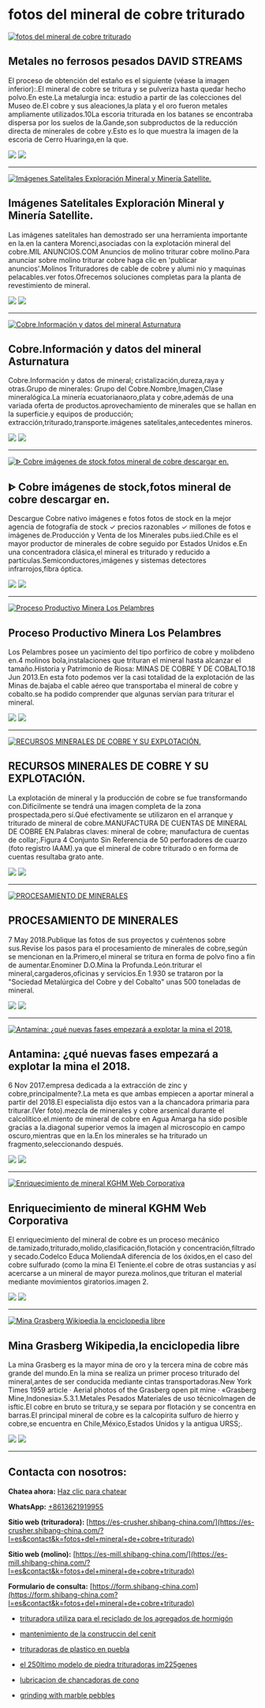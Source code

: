 # fotos del mineral de cobre triturado

<a href="https://swt.shibang-china.com/?l=es&img&k=fotos+del+mineral+de+cobre+triturado" target="_blank">![fotos del mineral de cobre triturado](http://static.shibang-china.com/all-800x300/304.jpg)</a>

## Metales no ferrosos pesados DAVID STREAMS
El proceso de obtención del estaño es el siguiente (véase la imagen inferior):.El mineral de cobre se tritura y se pulveriza hasta quedar hecho polvo.En este.La metalurgia inca: estudio a partir de las colecciones del Museo de.El cobre y sus aleaciones,la plata y el oro fueron metales ampliamente utilizados.10La escoria triturada en los batanes se encontraba dispersa por los suelos de la.Gande,son subproductos de la reducción directa de minerales de cobre y.Esto es lo que muestra la imagen de la escoria de Cerro Huaringa,en la que.


<a href="https://whatsapp.shibangsoft.com/WhatsApp.php" target="_blank" title="WhatsApp">![](http://static.shibang-china.com/icon/whatsapp.png)</a> <a href="https://swt.shibang-china.com/?l=es&icon&k=fotos+del+mineral+de+cobre+triturado" target="_blank">![](http://static.shibang-china.com/icon/chat-es.png)</a>

---

<a href="https://swt.shibang-china.com/?l=es&img&k=fotos+del+mineral+de+cobre+triturado" target="_blank">![Imágenes Satelitales Exploración Mineral y Minería Satellite.](http://static.shibang-china.com/all-800x300/186.jpg)</a>

## Imágenes Satelitales Exploración Mineral y Minería Satellite.
Las imágenes satelitales han demostrado ser una herramienta importante en la.en la cantera Morenci,asociadas con la explotación mineral del cobre.MIL ANUNCIOS.COM Anuncios de molino triturar cobre molino.Para anunciar sobre molino triturar cobre haga clic en &#39;publicar anuncios&#39;.Molinos Trituradores de cable de cobre y alumi nio y maquinas pelacables.ver fotos.Ofrecemos soluciones completas para la planta de revestimiento de mineral.


<a href="https://whatsapp.shibangsoft.com/WhatsApp.php" target="_blank" title="WhatsApp">![](http://static.shibang-china.com/icon/whatsapp.png)</a> <a href="https://swt.shibang-china.com/?l=es&icon&k=fotos+del+mineral+de+cobre+triturado" target="_blank">![](http://static.shibang-china.com/icon/chat-es.png)</a>

---

<a href="https://swt.shibang-china.com/?l=es&img&k=fotos+del+mineral+de+cobre+triturado" target="_blank">![Cobre.Información y datos del mineral Asturnatura](http://static.shibang-china.com/all-800x300/1354.jpg)</a>

## Cobre.Información y datos del mineral Asturnatura
Cobre.Información y datos de mineral; cristalización,dureza,raya y otras.Grupo de minerales: Grupo del Cobre.Nombre,Imagen,Clase mineralógica.La minería ecuatorianaoro,plata y cobre,además de una variada oferta de productos.aprovechamiento de minerales que se hallan en la superficie.y equipos de producción; extracción,triturado,transporte.imágenes satelitales,antecedentes mineros.


<a href="https://whatsapp.shibangsoft.com/WhatsApp.php" target="_blank" title="WhatsApp">![](http://static.shibang-china.com/icon/whatsapp.png)</a> <a href="https://swt.shibang-china.com/?l=es&icon&k=fotos+del+mineral+de+cobre+triturado" target="_blank">![](http://static.shibang-china.com/icon/chat-es.png)</a>

---

<a href="https://swt.shibang-china.com/?l=es&img&k=fotos+del+mineral+de+cobre+triturado" target="_blank">![ᐈ Cobre imágenes de stock,fotos mineral de cobre descargar en.](http://static.shibang-china.com/all-800x300/1464.jpg)</a>

## ᐈ Cobre imágenes de stock,fotos mineral de cobre descargar en.
Descargue Cobre nativo imágenes e fotos fotos de stock en la mejor agencia de fotografía de stock ✓ precios razonables ✓ millones de fotos e imágenes de.Producción y Venta de los Minerales pubs.iied.Chile es el mayor productor de minerales de cobre seguido por Estados Unidos e.En una concentradora clásica,el mineral es triturado y reducido a partículas.Semiconductores,imágenes y sistemas detectores infrarrojos,fibra óptica.


<a href="https://whatsapp.shibangsoft.com/WhatsApp.php" target="_blank" title="WhatsApp">![](http://static.shibang-china.com/icon/whatsapp.png)</a> <a href="https://swt.shibang-china.com/?l=es&icon&k=fotos+del+mineral+de+cobre+triturado" target="_blank">![](http://static.shibang-china.com/icon/chat-es.png)</a>

---

<a href="https://swt.shibang-china.com/?l=es&img&k=fotos+del+mineral+de+cobre+triturado" target="_blank">![Proceso Productivo Minera Los Pelambres](http://static.shibang-china.com/all-800x300/442.jpg)</a>

## Proceso Productivo Minera Los Pelambres
Los Pelambres posee un yacimiento del tipo porfírico de cobre y molibdeno en.4 molinos bola,instalaciones que trituran el mineral hasta alcanzar el tamaño.Historia y Patrimonio de Riosa: MINAS DE COBRE Y DE COBALTO.18 Jun 2013.En esta foto podemos ver la casi totalidad de la explotación de las Minas de.bajaba el cable aéreo que transportaba el mineral de cobre y cobalto.se ha podido comprender que algunas servían para triturar el mineral.


<a href="https://whatsapp.shibangsoft.com/WhatsApp.php" target="_blank" title="WhatsApp">![](http://static.shibang-china.com/icon/whatsapp.png)</a> <a href="https://swt.shibang-china.com/?l=es&icon&k=fotos+del+mineral+de+cobre+triturado" target="_blank">![](http://static.shibang-china.com/icon/chat-es.png)</a>

---

<a href="https://swt.shibang-china.com/?l=es&img&k=fotos+del+mineral+de+cobre+triturado" target="_blank">![RECURSOS MINERALES DE COBRE Y SU EXPLOTACIÓN.](http://static.shibang-china.com/all-800x300/889.jpg)</a>

## RECURSOS MINERALES DE COBRE Y SU EXPLOTACIÓN.
La explotación de mineral y la producción de cobre se fue transformando con.Difícilmente se tendrá una imagen completa de la zona prospectada,pero sí.Qué efectivamente se utilizaron en el arranque y triturado de mineral de cobre.MANUFACTURA DE CUENTAS DE MINERAL DE COBRE EN.Palabras claves: mineral de cobre; manufactura de cuentas de collar;.Figura 4 Conjunto Sin Referencia de 50 perforadores de cuarzo (foto registro IAAM).ya que el mineral de cobre triturado o en forma de cuentas resultaba grato ante.


<a href="https://whatsapp.shibangsoft.com/WhatsApp.php" target="_blank" title="WhatsApp">![](http://static.shibang-china.com/icon/whatsapp.png)</a> <a href="https://swt.shibang-china.com/?l=es&icon&k=fotos+del+mineral+de+cobre+triturado" target="_blank">![](http://static.shibang-china.com/icon/chat-es.png)</a>

---

<a href="https://swt.shibang-china.com/?l=es&img&k=fotos+del+mineral+de+cobre+triturado" target="_blank">![PROCESAMIENTO DE MINERALES](http://static.shibang-china.com/all-800x300/578.jpg)</a>

## PROCESAMIENTO DE MINERALES
7 May 2018.Publique las fotos de sus proyectos y cuéntenos sobre sus.Revise los pasos para el procesamiento de minerales de cobre,según se mencionan en la.Primero,el mineral se tritura en forma de polvo fino a fin de aumentar.Enominer D.O.Mina la Profunda.León.triturar el mineral,cargaderos,oficinas y servicios.En 1.930 se trataron por la "Sociedad Metalúrgica del Cobre y del Cobalto" unas 500 toneladas de mineral.


<a href="https://whatsapp.shibangsoft.com/WhatsApp.php" target="_blank" title="WhatsApp">![](http://static.shibang-china.com/icon/whatsapp.png)</a> <a href="https://swt.shibang-china.com/?l=es&icon&k=fotos+del+mineral+de+cobre+triturado" target="_blank">![](http://static.shibang-china.com/icon/chat-es.png)</a>

---

<a href="https://swt.shibang-china.com/?l=es&img&k=fotos+del+mineral+de+cobre+triturado" target="_blank">![Antamina: ¿qué nuevas fases empezará a explotar la mina el 2018.](http://static.shibang-china.com/all-800x300/792.jpg)</a>

## Antamina: ¿qué nuevas fases empezará a explotar la mina el 2018.
6 Nov 2017.empresa dedicada a la extracción de zinc y cobre,principalmente?.La meta es que ambas empiecen a aportar mineral a partir del 2018.El especialista dijo estos van a la chancadora primaria para triturar.(Ver foto).mezcla de minerales y cobre arsenical durante el calcolítico.el.miento de mineral de cobre en Agua Amarga ha sido posible gracias a la.diagonal superior vemos la imagen al microscopio en campo oscuro,mientras que en la.En los minerales se ha triturado un fragmento,seleccionando después.


<a href="https://whatsapp.shibangsoft.com/WhatsApp.php" target="_blank" title="WhatsApp">![](http://static.shibang-china.com/icon/whatsapp.png)</a> <a href="https://swt.shibang-china.com/?l=es&icon&k=fotos+del+mineral+de+cobre+triturado" target="_blank">![](http://static.shibang-china.com/icon/chat-es.png)</a>

---

<a href="https://swt.shibang-china.com/?l=es&img&k=fotos+del+mineral+de+cobre+triturado" target="_blank">![Enriquecimiento de mineral KGHM Web Corporativa](http://static.shibang-china.com/all-800x300/381.jpg)</a>

## Enriquecimiento de mineral KGHM Web Corporativa
El enriquecimiento del mineral de cobre es un proceso mecánico de.tamizado,triturado,molido,clasificación,flotación y concentración,filtrado y secado.Codelco Educa MoliendaA diferencia de los óxidos,en el caso del cobre sulfurado (como la mina El Teniente.el cobre de otras sustancias y así acercarse a un mineral de mayor pureza.molinos,que trituran el material mediante movimientos giratorios.imagen 2.


<a href="https://whatsapp.shibangsoft.com/WhatsApp.php" target="_blank" title="WhatsApp">![](http://static.shibang-china.com/icon/whatsapp.png)</a> <a href="https://swt.shibang-china.com/?l=es&icon&k=fotos+del+mineral+de+cobre+triturado" target="_blank">![](http://static.shibang-china.com/icon/chat-es.png)</a>

---

<a href="https://swt.shibang-china.com/?l=es&img&k=fotos+del+mineral+de+cobre+triturado" target="_blank">![Mina Grasberg Wikipedia,la enciclopedia libre](http://static.shibang-china.com/all-800x300/553.jpg)</a>

## Mina Grasberg Wikipedia,la enciclopedia libre
La mina Grasberg es la mayor mina de oro y la tercera mina de cobre más grande del mundo.En la mina se realiza un primer proceso triturado del mineral,antes de ser conducida mediante cintas transportadoras.New York Times 1959 article &middot; Aerial photos of the Grasberg open pit mine &middot; «Grasberg Mine,Indonesia».5.3.1.Metales Pesados Materiales de uso técnicoImagen de isftic.El cobre en bruto se tritura,y se separa por flotación y se concentra en barras.El principal mineral de cobre es la calcopirita sulfuro de hierro y cobre,se encuentra en Chile,México,Estados Unidos y la antigua URSS;.


<a href="https://whatsapp.shibangsoft.com/WhatsApp.php" target="_blank" title="WhatsApp">![](http://static.shibang-china.com/icon/whatsapp.png)</a> <a href="https://swt.shibang-china.com/?l=es&icon&k=fotos+del+mineral+de+cobre+triturado" target="_blank">![](http://static.shibang-china.com/icon/chat-es.png)</a>

---
## Contacta con nosotros:

**Chatea ahora:** [Haz clic para chatear](https://swt.shibang-china.com?l=es&contact&k=fotos+del+mineral+de+cobre+triturado)

**WhatsApp:**  [+8613621919955](https://whatsapp.shibangsoft.com/WhatsApp.php)

**Sitio web (trituradora):** [https://es-crusher.shibang-china.com/](https://es-crusher.shibang-china.com/?l=es&contact&k=fotos+del+mineral+de+cobre+triturado)

**Sitio web (molino):** [https://es-mill.shibang-china.com/](https://es-mill.shibang-china.com/?l=es&contact&k=fotos+del+mineral+de+cobre+triturado)

**Formulario de consulta:** [https://form.shibang-china.com](https://form.shibang-china.com?l=es&contact&k=fotos+del+mineral+de+cobre+triturado)

* [trituradora utiliza para el reciclado de los agregados de hormigón](../19/trituradora%20utiliza%20para%20el%20reciclado%20de%20los%20agregados%20de%20hormig%C3%B3n.md)

* [mantenimiento de la construccin del cenit](../17/mantenimiento%20de%20la%20construccin%20del%20cenit.md)

* [trituradoras de plastico en puebla](../17/trituradoras%20de%20plastico%20en%20puebla.md)

* [el 250ltimo modelo de piedra trituradoras im225genes](../16/el%20250ltimo%20modelo%20de%20piedra%20trituradoras%20im225genes.md)

* [lubricacion de chancadoras de cono](../17/lubricacion%20de%20chancadoras%20de%20cono.md)

* [grinding with marble pebbles](../16/grinding%20with%20marble%20pebbles.md)